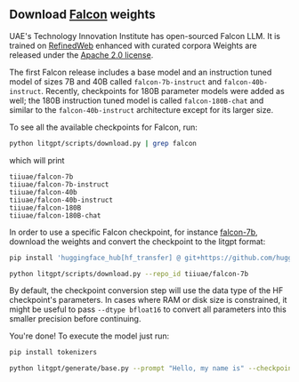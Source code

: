 ## Download [Falcon](https://falconllm.tii.ae) weights

UAE's Technology Innovation Institute has open-sourced Falcon LLM.
It is trained on [RefinedWeb](https://huggingface.co/datasets/tiiuae/falcon-refinedweb) enhanced with curated corpora
 Weights are released under the [Apache 2.0 license](https://www.apache.org/licenses/LICENSE-2.0).

The first Falcon release includes a base model and an instruction tuned model of sizes 7B and 40B called `falcon-7b-instruct` and `falcon-40b-instruct`. Recently, checkpoints for 180B parameter models were added as well; the 180B instruction tuned model is called `falcon-180B-chat` and similar to the `falcon-40b-instruct` architecture except for its larger size.

To see all the available checkpoints for Falcon, run:

```bash
python litgpt/scripts/download.py | grep falcon
```

which will print

```text
tiiuae/falcon-7b
tiiuae/falcon-7b-instruct
tiiuae/falcon-40b
tiiuae/falcon-40b-instruct
tiiuae/falcon-180B
tiiuae/falcon-180B-chat
```

In order to use a specific Falcon checkpoint, for instance [falcon-7b](https://huggingface.co/tiiuae/falcon-7b), download the weights and convert the checkpoint to the litgpt format:

```bash
pip install 'huggingface_hub[hf_transfer] @ git+https://github.com/huggingface/huggingface_hub'

python litgpt/scripts/download.py --repo_id tiiuae/falcon-7b
```

By default, the checkpoint conversion step will use the data type of the HF checkpoint's parameters. In cases where RAM
or disk size is constrained, it might be useful to pass `--dtype bfloat16` to convert all parameters into this smaller precision before continuing.

You're done! To execute the model just run:

```bash
pip install tokenizers

python litgpt/generate/base.py --prompt "Hello, my name is" --checkpoint_dir checkpoints/tiiuae/falcon-7b
```
